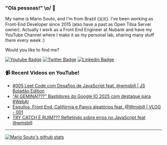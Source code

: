 ### "Olá pessoas!" \o/ 👋

My name is Mario Souto, and I'm from Brazil (🇧🇷). I've been working as Front-End Developer since 2015 (also have a past as Open Tibia Server owner). Actually I work as a Front End Engineer at Nubank and have my YouTube Channel where I make it as my personal lab, sharing many stuff there every week :)

Would you like to find me?

[![Youtube Badge](https://img.shields.io/badge/-Youtube-FF0000?style=flat-square&labelColor=FF0000&logo=youtube&logoColor=white&link=https://youtube.com/c/DevSoutinho)](https://youtube.com/c/DevSoutinho)
[![Twitter Badge](https://img.shields.io/badge/-Twitter-1ca0f1?style=flat-square&labelColor=1ca0f1&logo=twitter&logoColor=white&link=https://twitter.com/omariosouto)](https://twitter.com/omariosouto)
[![Linkedin Badge](https://img.shields.io/badge/-LinkedIn-blue?style=flat-square&logo=Linkedin&logoColor=white&link=https://www.linkedin.com/in/omariosouto)](https://www.linkedin.com/in/omariosouto)

### 📹 Recent Videos on YouTube!

<!-- YOUTUBE:START -->
- [#005 Leet Code com Desafios de JavaScript feat. @wmsbill | JS Boladão Edition](https://www.youtube.com/watch?v=Of8Uh48HCnc)
- [&quot;AI GEMINAI???&quot; Bastidores do Google IO 2025 com destaque para #WebAI](https://www.youtube.com/watch?v=iOTQ5a3axag)
- [Esquilos, Front End, Califórnia e Papos aleatórios feat. @Wmsbill | VLOG - 001](https://www.youtube.com/watch?v=VZlQuxRLdIM)
- [TRY CATCH É RUIM??? Refletindo sobre erros no JavaScript feat @wmsbill](https://www.youtube.com/watch?v=CBLlplohlGk)
<!-- YOUTUBE:END -->

____


[![Mario Souto's github stats](https://github-readme-stats.vercel.app/api?username=omariosouto&theme=dark&show_icons=true&count_private=true)](https://github.com/omariosouto)
